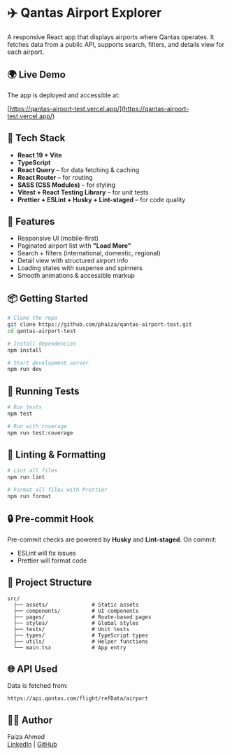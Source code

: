 # ✈️ Qantas Airport Explorer

A responsive React app that displays airports where Qantas operates. It fetches data from a public API, supports search, filters, and details view for each airport.

## 🌍 Live Demo

The app is deployed and accessible at:

[https://qantas-airport-test.vercel.app/](https://qantas-airport-test.vercel.app/)

## 🔧 Tech Stack

- **React 19 + Vite**
- **TypeScript**
- **React Query** – for data fetching & caching
- **React Router** – for routing
- **SASS (CSS Modules)** – for styling
- **Vitest + React Testing Library** – for unit tests
- **Prettier + ESLint + Husky + Lint-staged** – for code quality

## 🚀 Features

- Responsive UI (mobile-first)
- Paginated airport list with **"Load More"**
- Search + filters (international, domestic, regional)
- Detail view with structured airport info
- Loading states with suspense and spinners
- Smooth animations & accessible markup

## 📦 Getting Started

```bash
# Clone the repo
git clone https://github.com/phaiza/qantas-airport-test.git
cd qantas-airport-test

# Install dependencies
npm install

# Start development server
npm run dev
```

## 🧪 Running Tests

```bash
# Run tests
npm test

# Run with coverage
npm run test:coverage
```

## 🧹 Linting & Formatting

```bash
# Lint all files
npm run lint

# Format all files with Prettier
npm run format
```

## 🔒 Pre-commit Hook

Pre-commit checks are powered by **Husky** and **Lint-staged**. On commit:

- ESLint will fix issues
- Prettier will format code

## 📁 Project Structure

```
src/
  ├── assets/              # Static assets
  ├── components/          # UI components
  ├── pages/               # Route-based pages
  ├── styles/              # Global styles
  ├── tests/               # Unit tests
  ├── types/               # TypeScript types
  ├── utils/               # Helper functions
  └── main.tsx             # App entry
```

## 🌐 API Used

Data is fetched from:

```
https://api.qantas.com/flight/refData/airport
```

## 👩‍💻 Author

Faiza Ahmed  
[LinkedIn](https://www.linkedin.com/in/phaiza19/) | [GitHub](https://github.com/phaiza)
